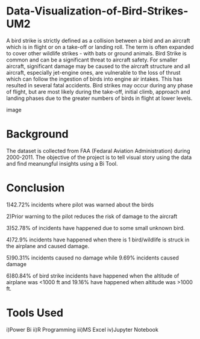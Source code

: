 # Data-Visualization-of-Bird-Strikes-UM2
A bird strike is strictly defined as a collision between a bird and an aircraft which is in flight or on a take-off or landing roll. The term is often expanded to cover other wildlife strikes - with bats or ground animals. Bird Strike is common and can be a significant threat to aircraft safety. For smaller aircraft, significant damage may be caused to the aircraft structure and all aircraft, especially jet-engine ones, are vulnerable to the loss of thrust which can follow the ingestion of birds into engine air intakes. This has resulted in several fatal accidents. Bird strikes may occur during any phase of flight, but are most likely during the take-off, initial climb, approach and landing phases due to the greater numbers of birds in flight at lower levels.

image

# Background
The dataset is collected from FAA (Fedaral Aviation Administration) during 2000-2011. The objective of the project is to tell visual story using the data and find meanungful insights using a Bi Tool.

# Conclusion
1)42.72% incidents where pilot was warned about the birds

2)Prior warning to the pilot reduces the risk of damage to the aircraft

3)52.78% of incidents have happened due to some small unknown bird.

4)72.9% incidents have happened when there is 1 bird/wildlife is struck in the airplane and caused damage.

5)90.31% incidents caused no damage while 9.69% incidents caused damage

6)80.84% of bird strike incidents have happened when the altitude of airplane was <1000 ft and 19.16% have happened when altitude was >1000 ft.

# Tools Used
i)Power Bi
ii)R Programming
iii)MS Excel
iv)Jupyter Notebook
